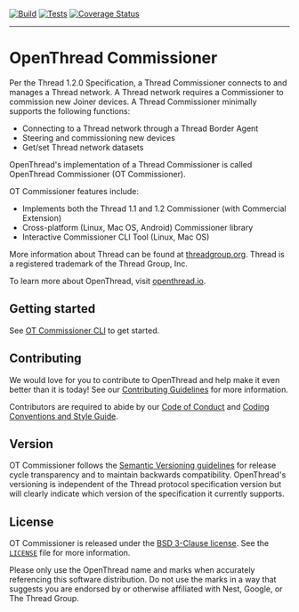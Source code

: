 [![Build][ot-comm-gh-action-build-svg]][ot-comm-gh-action-build] [![Tests][ot-comm-gh-action-tests-svg]][ot-comm-gh-action-tests]  [![Coverage Status][ot-comm-codecov-svg]][ot-comm-codecov]

---

# OpenThread Commissioner

Per the Thread 1.2.0 Specification, a Thread Commissioner connects to and manages a Thread network. A Thread network requires a Commissioner to commission new Joiner devices. A Thread Commissioner minimally supports the following functions:

- Connecting to a Thread network through a Thread Border Agent
- Steering and commissioning new devices
- Get/set Thread network datasets

OpenThread's implementation of a Thread Commissioner is called OpenThread Commissioner (OT Commissioner).

OT Commissioner features include:

- Implements both the Thread 1.1 and 1.2 Commissioner (with Commercial Extension)
- Cross-platform (Linux, Mac OS, Android) Commissioner library
- Interactive Commissioner CLI Tool (Linux, Mac OS)

More information about Thread can be found at [threadgroup.org](http://threadgroup.org/). Thread is a registered trademark of the Thread Group, Inc.

To learn more about OpenThread, visit [openthread.io](https://openthread.io).

[ot-comm-gh-action-build]: https://github.com/openthread/ot-commissioner/actions?query=workflow%3ABuild+branch%3Amaster+event%3Apush
[ot-comm-gh-action-build-svg]: https://github.com/openthread/ot-commissioner/workflows/Build/badge.svg?branch=master&event=push
[ot-comm-gh-action-tests]: https://github.com/openthread/ot-commissioner/actions?query=workflow%3ATests+branch%3Amaster+event%3Apush
[ot-comm-gh-action-tests-svg]: https://github.com/openthread/ot-commissioner/workflows/Tests/badge.svg?branch=master&event=push
[ot-comm-codecov]: https://codecov.io/gh/openthread/ot-commissioner
[ot-comm-codecov-svg]: https://codecov.io/gh/openthread/ot-commissioner/branch/master/graph/badge.svg

## Getting started

See [OT Commissioner CLI](src/app/cli/README.md) to get started.

## Contributing

We would love for you to contribute to OpenThread and help make it even better than it is today! See our [Contributing Guidelines](CONTRIBUTING.md) for more information.

Contributors are required to abide by our [Code of Conduct](CODE_OF_CONDUCT.md) and [Coding Conventions and Style Guide](https://google.github.io/styleguide/cppguide.html).

## Version

OT Commissioner follows the [Semantic Versioning guidelines](http://semver.org/) for release cycle transparency and to maintain backwards compatibility. OpenThread's versioning is independent of the Thread protocol specification version but will clearly indicate which version of the specification it currently supports.

## License

OT Commissioner is released under the [BSD 3-Clause license](LICENSE). See the [`LICENSE`](LICENSE) file for more information.

Please only use the OpenThread name and marks when accurately referencing this software distribution. Do not use the marks in a way that suggests you are endorsed by or otherwise affiliated with Nest, Google, or The Thread Group.
